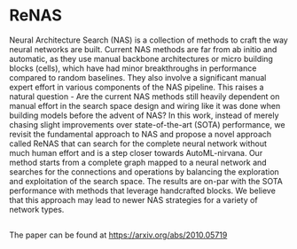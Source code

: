 # ReNAS
Neural Architecture Search (NAS) is a collection of methods to craft the way neural networks are built. Current NAS methods are far from ab initio and automatic, as they use manual backbone architectures or micro building blocks (cells), which have had minor breakthroughs in performance compared to random baselines. They also involve a significant manual expert effort in various components of the NAS pipeline. This raises a natural question - Are the current NAS methods still heavily dependent on manual effort in the search space design and wiring like it was done when building models before the advent of NAS? In this work, instead of merely chasing slight improvements over state-of-the-art (SOTA) performance, we revisit the fundamental approach to NAS and propose a novel approach called ReNAS that can search for the complete neural network without much human effort and is a step closer towards AutoML-nirvana. Our method starts from a complete graph mapped to a neural network and searches for the connections and operations by balancing the exploration and exploitation of the search space. The results are on-par with the SOTA performance with methods that leverage handcrafted blocks. We believe that this approach may lead to newer NAS strategies for a variety of network types.

##

The paper can be found at https://arxiv.org/abs/2010.05719
